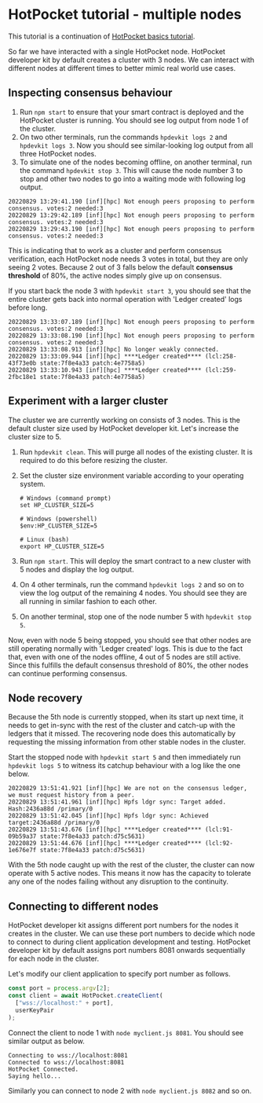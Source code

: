 # HotPocket tutorial - multiple nodes

This tutorial is a continuation of [HotPocket basics tutorial](tutorial-basics.md).

So far we have interacted with a single HotPocket node. HotPocket developer kit by default creates a cluster with 3 nodes. We can interact with different nodes at different times to better mimic real world use cases.

## Inspecting consensus behaviour

1. Run `npm start` to ensure that your smart contract is deployed and the HotPocket cluster is running. You should see log output from node 1 of the cluster.
2. On two other terminals, run the commands `hpdevkit logs 2` and `hpdevkit logs 3`. Now you should see similar-looking log output from all three HotPocket nodes.
3. To simulate one of the nodes becoming offline, on another terminal, run the command `hpdevkit stop 3`. This will cause the node number 3 to stop and other two nodes to go into a waiting mode with following log output.

```
20220829 13:29:41.190 [inf][hpc] Not enough peers proposing to perform consensus. votes:2 needed:3
20220829 13:29:42.189 [inf][hpc] Not enough peers proposing to perform consensus. votes:2 needed:3
20220829 13:29:43.190 [inf][hpc] Not enough peers proposing to perform consensus. votes:2 needed:3
```

This is indicating that to work as a cluster and perform consensus verification, each HotPocket node needs 3 votes in total, but they are only seeing 2 votes. Because 2 out of 3 falls below the default **consensus threshold** of 80%, the active nodes simply give up on consensus.

If you start back the node 3 with `hpdevkit start 3`, you should see that the entire cluster gets back into normal operation with 'Ledger created' logs before long.

```
20220829 13:33:07.189 [inf][hpc] Not enough peers proposing to perform consensus. votes:2 needed:3
20220829 13:33:08.190 [inf][hpc] Not enough peers proposing to perform consensus. votes:2 needed:3
20220829 13:33:08.913 [inf][hpc] No longer weakly connected.
20220829 13:33:09.944 [inf][hpc] ****Ledger created**** (lcl:258-43f73e0b state:7f8e4a33 patch:4e7758a5)
20220829 13:33:10.943 [inf][hpc] ****Ledger created**** (lcl:259-2fbc18e1 state:7f8e4a33 patch:4e7758a5)
```

## Experiment with a larger cluster

The cluster we are currently working on consists of 3 nodes. This is the default cluster size used by HotPocket developer kit. Let's increase the cluster size to 5.

1. Run `hpdevkit clean`. This will purge all nodes of the existing cluster. It is required to do this before resizing the cluster.
2. Set the cluster size environment variable according to your operating system.

   ```
   # Windows (command prompt)
   set HP_CLUSTER_SIZE=5

   # Windows (powershell)
   $env:HP_CLUSTER_SIZE=5

   # Linux (bash)
   export HP_CLUSTER_SIZE=5
   ```

3. Run `npm start`. This will deploy the smart contract to a new cluster with 5 nodes and display the log output.
4. On 4 other terminals, run the command `hpdevkit logs 2` and so on to view the log output of the remaining 4 nodes. You should see they are all running in similar fashion to each other.
5. On another terminal, stop one of the node number 5 with `hpdevkit stop 5`.

Now, even with node 5 being stopped, you should see that other nodes are still operating normally with 'Ledger created' logs. This is due to the fact that, even with one of the nodes offline, 4 out of 5 nodes are still active. Since this fulfills the default consensus threshold of 80%, the other nodes can continue performing consensus.

## Node recovery

Because the 5th node is currently stopped, when its start up next time, it needs to get in-sync with the rest of the cluster and catch-up with the ledgers that it missed. The recovering node does this automatically by requesting the missing information from other stable nodes in the cluster.

Start the stopped node with `hpdevkit start 5` and then immediately run `hpdevkit logs 5` to witness its catchup behaviour with a log like the one below.

```
20220829 13:51:41.921 [inf][hpc] We are not on the consensus ledger, we must request history from a peer.
20220829 13:51:41.961 [inf][hpc] Hpfs ldgr sync: Target added. Hash:2436a88d /primary/0
20220829 13:51:42.045 [inf][hpc] Hpfs ldgr sync: Achieved target:2436a88d /primary/0
20220829 13:51:43.676 [inf][hpc] ****Ledger created**** (lcl:91-09b59a37 state:7f8e4a33 patch:d75c5631)
20220829 13:51:44.676 [inf][hpc] ****Ledger created**** (lcl:92-1e676e7f state:7f8e4a33 patch:d75c5631)
```

With the 5th node caught up with the rest of the cluster, the cluster can now operate with 5 active nodes. This means it now has the capacity to tolerate any one of the nodes failing without any disruption to the continuity.

## Connecting to different nodes

HotPocket developer kit assigns different port numbers for the nodes it creates in the cluster. We can use these port numbers to decide which node to connect to during client application development and testing. HotPocket developer kit by default assigns port numbers 8081 onwards sequentially for each node in the cluster.

Let's modify our client application to specify port number as follows.

```javascript
const port = process.argv[2];
const client = await HotPocket.createClient(
  ["wss://localhost:" + port],
  userKeyPair
);
```

Connect the client to node 1 with `node myclient.js 8081`. You should see similar output as below.

```
Connecting to wss://localhost:8081
Connected to wss://localhost:8081
HotPocket Connected.
Saying hello...
```

Similarly you can connect to node 2 with `node myclient.js 8082` and so on.
